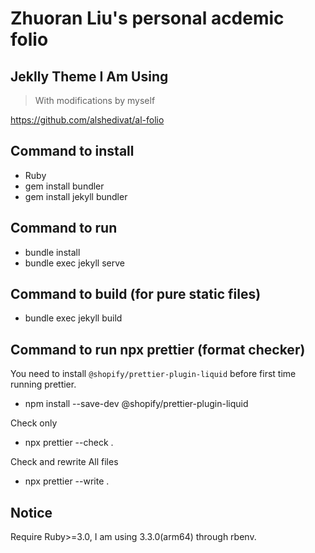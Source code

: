 # Zhuoran Liu's personal acdemic folio

## Jeklly Theme I Am Using

> With modifications by myself

https://github.com/alshedivat/al-folio

## Command to install

- Ruby
- gem install bundler
- gem install jekyll bundler

## Command to run

- bundle install
- bundle exec jekyll serve

## Command to build (for pure static files)

- bundle exec jekyll build

## Command to run npx prettier (format checker)

You need to install `@shopify/prettier-plugin-liquid` before first time running prettier.

- npm install --save-dev @shopify/prettier-plugin-liquid

Check only

- npx prettier --check .

Check and rewrite All files

- npx prettier --write .

## **Notice**
Require Ruby>=3.0, I am using 3.3.0(arm64) through rbenv.

